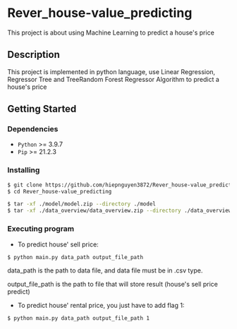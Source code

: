 # Rever_house-value_predicting

This project is about using Machine Learning to predict a house's price

## Description
This project is implemented in python language, use Linear Regression, Regressor Tree and TreeRandom Forest Regressor Algorithm to predict a house's price

## Getting Started

### Dependencies
- `Python` >= 3.9.7
- `Pip` >= 21.2.3

### Installing

```sh
$ git clone https://github.com/hiepnguyen3872/Rever_house-value_predicting
$ cd Rever_house-value_predicting
```

```sh
$ tar -xf ./model/model.zip --directory ./model  
$ tar -xf ./data_overview/data_overview.zip --directory ./data_overview
```

### Executing program
- To predict house' sell price: 
```sh
$ python main.py data_path output_file_path
```
data_path is the path to data file, and data file must be in .csv type.

output_file_path is the path to file that will store result (house's sell price predict)

- To predict house' rental price, you just have to add flag 1: 
```sh
$ python main.py data_path output_file_path 1
```
